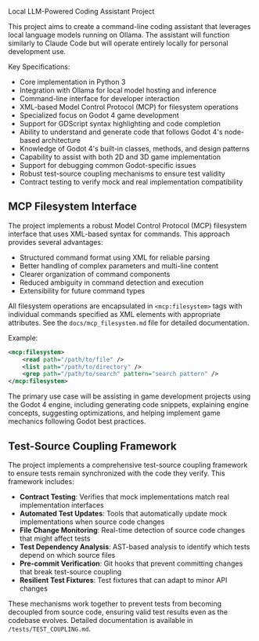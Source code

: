 Local LLM-Powered Coding Assistant Project

This project aims to create a command-line coding assistant that leverages local language models running on Ollama. The assistant will function similarly to Claude Code but will operate entirely locally for personal development use.

Key Specifications:
- Core implementation in Python 3
- Integration with Ollama for local model hosting and inference
- Command-line interface for developer interaction
- XML-based Model Control Protocol (MCP) for filesystem operations
- Specialized focus on Godot 4 game development
- Support for GDScript syntax highlighting and code completion
- Ability to understand and generate code that follows Godot 4's node-based architecture
- Knowledge of Godot 4's built-in classes, methods, and design patterns
- Capability to assist with both 2D and 3D game implementation
- Support for debugging common Godot-specific issues
- Robust test-source coupling mechanisms to ensure test validity
- Contract testing to verify mock and real implementation compatibility

## MCP Filesystem Interface

The project implements a robust Model Control Protocol (MCP) filesystem interface that uses XML-based syntax for commands. This approach provides several advantages:
- Structured command format using XML for reliable parsing
- Better handling of complex parameters and multi-line content
- Clearer organization of command components
- Reduced ambiguity in command detection and execution
- Extensibility for future command types

All filesystem operations are encapsulated in `<mcp:filesystem>` tags with individual commands specified as XML elements with appropriate attributes. See the `docs/mcp_filesystem.md` file for detailed documentation.

Example:
```xml
<mcp:filesystem>
    <read path="/path/to/file" />
    <list path="/path/to/directory" />
    <grep path="/path/to/search" pattern="search pattern" />
</mcp:filesystem>
```

The primary use case will be assisting in game development projects using the Godot 4 engine, including generating code snippets, explaining engine concepts, suggesting optimizations, and helping implement game mechanics following Godot best practices.

## Test-Source Coupling Framework

The project implements a comprehensive test-source coupling framework to ensure tests remain synchronized with the code they verify. This framework includes:

- **Contract Testing**: Verifies that mock implementations match real implementation interfaces
- **Automated Test Updates**: Tools that automatically update mock implementations when source code changes
- **File Change Monitoring**: Real-time detection of source code changes that might affect tests
- **Test Dependency Analysis**: AST-based analysis to identify which tests depend on which source files
- **Pre-commit Verification**: Git hooks that prevent committing changes that break test-source coupling
- **Resilient Test Fixtures**: Test fixtures that can adapt to minor API changes

These mechanisms work together to prevent tests from becoming decoupled from source code, ensuring valid test results even as the codebase evolves. Detailed documentation is available in `/tests/TEST_COUPLING.md`.